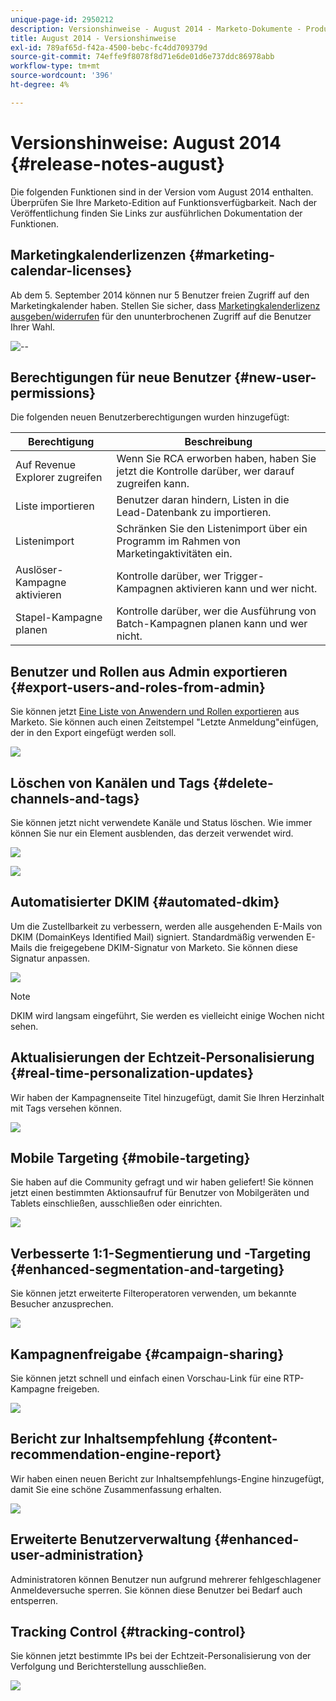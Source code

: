 ```yaml
---
unique-page-id: 2950212
description: Versionshinweise - August 2014 - Marketo-Dokumente - Produktdokumentation
title: August 2014 - Versionshinweise
exl-id: 789af65d-f42a-4500-bebc-fc4dd709379d
source-git-commit: 74effe9f8078f8d71e6de01d6e737ddc86978abb
workflow-type: tm+mt
source-wordcount: '396'
ht-degree: 4%

---
```


# Versionshinweise: August 2014 {#release-notes-august}

Die folgenden Funktionen sind in der Version vom August 2014 enthalten. Überprüfen Sie Ihre Marketo-Edition auf Funktionsverfügbarkeit. Nach der Veröffentlichung finden Sie Links zur ausführlichen Dokumentation der Funktionen.

## Marketingkalenderlizenzen {#marketing-calendar-licenses}

Ab dem 5. September 2014 können nur 5 Benutzer freien Zugriff auf den Marketingkalender haben. Stellen Sie sicher, dass [Marketingkalenderlizenz ausgeben/widerrufen](/help/marketo/product-docs/core-marketo-concepts/marketing-calendar/understanding-the-calendar/issue-revoke-a-marketing-calendar-license.md) für den ununterbrochenen Zugriff auf die Benutzer Ihrer Wahl.

![--](assets/image2014-9-16-9-3a45-3a52.png)

## Berechtigungen für neue Benutzer {#new-user-permissions}

Die folgenden neuen Benutzerberechtigungen wurden hinzugefügt:

| Berechtigung | Beschreibung |
|---|---|
| Auf Revenue Explorer zugreifen | Wenn Sie RCA erworben haben, haben Sie jetzt die Kontrolle darüber, wer darauf zugreifen kann. |
| Liste importieren | Benutzer daran hindern, Listen in die Lead-Datenbank zu importieren. |
| Listenimport | Schränken Sie den Listenimport über ein Programm im Rahmen von Marketingaktivitäten ein. |
| Auslöser-Kampagne aktivieren | Kontrolle darüber, wer Trigger-Kampagnen aktivieren kann und wer nicht. |
| Stapel-Kampagne planen | Kontrolle darüber, wer die Ausführung von Batch-Kampagnen planen kann und wer nicht. |

## Benutzer und Rollen aus Admin exportieren {#export-users-and-roles-from-admin}

Sie können jetzt [Eine Liste von Anwendern und Rollen exportieren](/help/marketo/product-docs/administration/users-and-roles/export-a-list-of-users-and-roles.md) aus Marketo. Sie können auch einen Zeitstempel &quot;Letzte Anmeldung&quot;einfügen, der in den Export eingefügt werden soll.

![](assets/image2014-9-16-12-3a20-3a16.png)

## Löschen von Kanälen und Tags {#delete-channels-and-tags}

Sie können jetzt nicht verwendete Kanäle und Status löschen. Wie immer können Sie nur ein Element ausblenden, das derzeit verwendet wird.

![](assets/image2014-9-16-12-3a20-3a30.png)

![](assets/image2014-9-16-12-3a23-3a4.png)

## Automatisierter DKIM {#automated-dkim}

Um die Zustellbarkeit zu verbessern, werden alle ausgehenden E-Mails von DKIM (DomainKeys Identified Mail) signiert. Standardmäßig verwenden E-Mails die freigegebene DKIM-Signatur von Marketo. Sie können diese Signatur anpassen.

![](assets/image2014-9-16-12-3a23-3a16.png)

>[!NOTE]
>
>DKIM wird langsam eingeführt, Sie werden es vielleicht einige Wochen nicht sehen.

## Aktualisierungen der Echtzeit-Personalisierung {#real-time-personalization-updates}

Wir haben der Kampagnenseite Titel hinzugefügt, damit Sie Ihren Herzinhalt mit Tags versehen können.

![](assets/image2014-9-16-12-3a23-3a28.png)

## Mobile Targeting {#mobile-targeting}

Sie haben auf die Community gefragt und wir haben geliefert! Sie können jetzt einen bestimmten Aktionsaufruf für Benutzer von Mobilgeräten und Tablets einschließen, ausschließen oder einrichten.

![](assets/image2014-9-16-12-3a23-3a43.png)

## Verbesserte 1:1-Segmentierung und -Targeting {#enhanced-segmentation-and-targeting}

Sie können jetzt erweiterte Filteroperatoren verwenden, um bekannte Besucher anzusprechen.

![](assets/image2014-9-16-12-3a23-3a56.png)

## Kampagnenfreigabe {#campaign-sharing}

Sie können jetzt schnell und einfach einen Vorschau-Link für eine RTP-Kampagne freigeben.

![](assets/image2014-9-16-12-3a24-3a22.png)

## Bericht zur Inhaltsempfehlung {#content-recommendation-engine-report}

Wir haben einen neuen Bericht zur Inhaltsempfehlungs-Engine hinzugefügt, damit Sie eine schöne Zusammenfassung erhalten.

![](assets/image2014-9-16-12-3a24-3a42.png)

## Erweiterte Benutzerverwaltung {#enhanced-user-administration}

Administratoren können Benutzer nun aufgrund mehrerer fehlgeschlagener Anmeldeversuche sperren. Sie können diese Benutzer bei Bedarf auch entsperren.

## Tracking Control {#tracking-control}

Sie können jetzt bestimmte IPs bei der Echtzeit-Personalisierung von der Verfolgung und Berichterstellung ausschließen.

![](assets/image2014-9-16-12-3a24-3a55.png)
